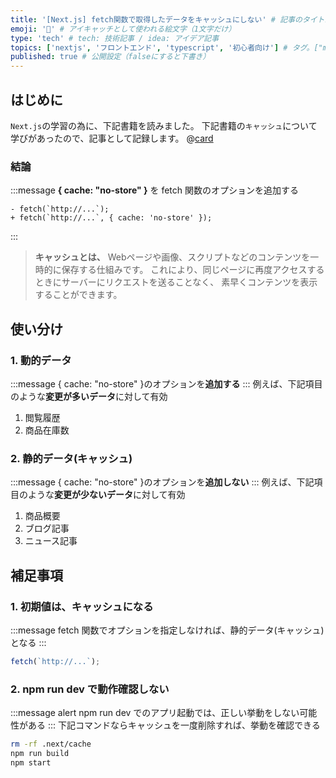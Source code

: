```yaml
---
title: '[Next.js] fetch関数で取得したデータをキャッシュにしない' # 記事のタイトル
emoji: '💽' # アイキャッチとして使われる絵文字（1文字だけ）
type: 'tech' # tech: 技術記事 / idea: アイデア記事
topics: ['nextjs', 'フロントエンド', 'typescript', '初心者向け'] # タグ。["markdown", "rust", "aws"]のように指定する
published: true # 公開設定（falseにすると下書き）
---
```


## はじめに

`Next.js`の学習の為に、下記書籍を読みました。
下記書籍の`キャッシュ`について学びがあったので、記事として記録します。
@[card](https://gihyo.jp/book/2024/978-4-297-14061-8)

### 結論

:::message
**{ cache: "no-store" }** を fetch 関数のオプションを追加する

```diff:ts
- fetch(`http://...`);
+ fetch(`http://...`, { cache: 'no-store' });
```

:::

> **キャッシュとは、**
> Webページや画像、スクリプトなどのコンテンツを一時的に保存する仕組みです。
> これにより、同じページに再度アクセスするときにサーバーにリクエストを送ることなく、
> 素早くコンテンツを表示することができます。


## 使い分け

### 1. 動的データ

:::message
{ cache: "no-store" }のオプションを**追加する**
:::
例えば、下記項目のような**変更が多いデータ**に対して有効

1. 閲覧履歴
2. 商品在庫数

### 2. 静的データ(キャッシュ)

:::message
{ cache: "no-store" }のオプションを**追加しない**
:::
例えば、下記項目のような**変更が少ないデータ**に対して有効

1. 商品概要
2. ブログ記事
3. ニュース記事

## 補足事項

### 1. 初期値は、キャッシュになる

:::message
fetch 関数でオプションを指定しなければ、静的データ(キャッシュ)となる
:::

```ts
fetch(`http://...`);
```

### 2. npm run dev で動作確認しない

:::message alert
npm run dev でのアプリ起動では、正しい挙動をしない可能性がある
:::
下記コマンドならキャッシュを一度削除すれば、挙動を確認できる

```bash
rm -rf .next/cache
npm run build
npm start
```
